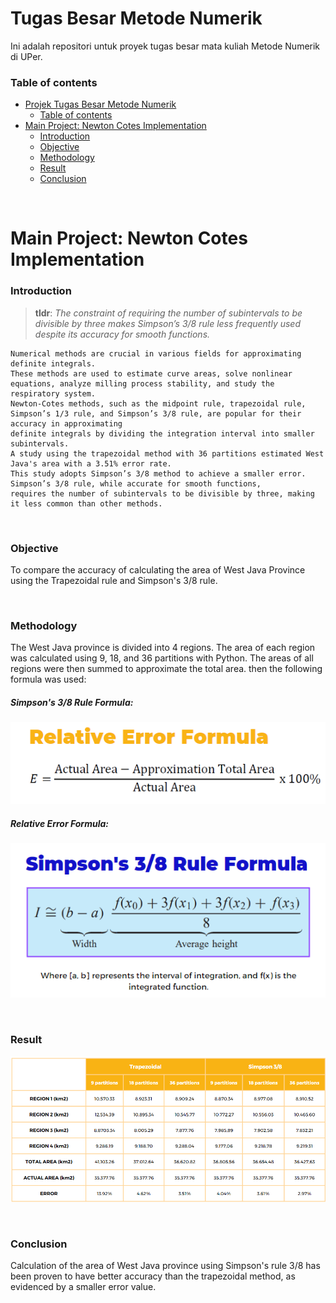 # Tugas Besar Metode Numerik

Ini adalah repositori untuk proyek tugas besar mata kuliah Metode Numerik di UPer.

### Table of contents

- [Projek Tugas Besar Metode Numerik](#tugas-besar-metode-numerik)
    - [Table of contents](#table-of-contents)
- [Main Project: Newton Cotes Implementation ](#main-project-newton-cotes-implementation-)
    - [Introduction ](#introduction-)
    - [Objective ](#objective-)
    - [Methodology ](#methodology-)
    - [Result ](#result-)
    - [Conclusion ](#conclusion-)

<br/>

# Main Project: Newton Cotes Implementation <a name="project"></a>

### Introduction <a name="prob"></a>

> **tldr**: _The constraint of requiring the number of subintervals to be divisible by three makes Simpson’s 3/8 rule less frequently used despite its accuracy for smooth functions._

```
Numerical methods are crucial in various fields for approximating definite integrals.
These methods are used to estimate curve areas, solve nonlinear equations, analyze milling process stability, and study the respiratory system.
Newton-Cotes methods, such as the midpoint rule, trapezoidal rule, Simpson’s 1/3 rule, and Simpson’s 3/8 rule, are popular for their accuracy in approximating
definite integrals by dividing the integration interval into smaller subintervals.
A study using the trapezoidal method with 36 partitions estimated West Java's area with a 3.51% error rate.
This study adopts Simpson’s 3/8 method to achieve a smaller error. Simpson’s 3/8 rule, while accurate for smooth functions,
requires the number of subintervals to be divisible by three, making it less common than other methods.
```

<br/>

### Objective <a name="sol"></a>

To compare the accuracy of calculating the area of West Java Province using the Trapezoidal rule and Simpson's 3/8 rule.

<br/>

### Methodology <a name="hw"></a>

The West Java province is divided into 4 regions. The area of each region was calculated using 9, 18, and 36 partitions with Python. The areas of all regions were then summed to approximate the total area. then the following formula was used:
##### Simpson's 3/8 Rule Formula:
![Method](https://github.com/Aryasharii/metode-numerik/blob/UAS/Method/Screenshot%202024-06-01%20164643.png)
<br/>
##### Relative Error Formula:
![Method](https://github.com/Aryasharii/metode-numerik/blob/UAS/Method/Screenshot%202024-06-01%20164929.png)

<br/>

### Result <a name="hwsetup"></a>

![Result](https://github.com/Aryasharii/metode-numerik/blob/UAS/Result/Screenshot%202024-06-01%20132947.png)

<br/>

### Conclusion <a name="comm"></a>

Calculation of the area of West Java province using Simpson's rule 3/8 has been proven to have better accuracy than the trapezoidal method, as evidenced by a smaller error value. 

<br/>

